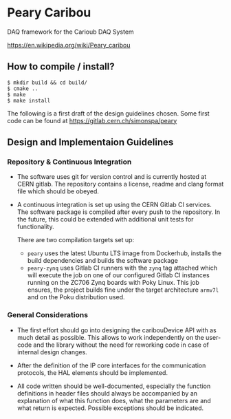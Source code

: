 # Peary Caribou

DAQ framework for the Carioub DAQ System

<https://en.wikipedia.org/wiki/Peary_caribou>

## How to compile / install?

```
$ mkdir build && cd build/
$ cmake ..
$ make
$ make install
```

 The following is a first draft of the design guidelines chosen. Some
 first code can be found at
 https://gitlab.cern.ch/simonspa/peary


## Design and Implementaion Guidelines

### Repository & Continuous Integration

* The software uses git for version control and is currently hosted at CERN gitlab. The repository contains a license, readme and clang format file which should be obeyed.

* A continuous integration is set up using the CERN Gitlab CI services. The software package is compiled after every push to the repository. In the future, this could be extended with additional unit tests for functionality.

  There are two compilation targets set up:

  * `peary` uses the latest Ubuntu LTS image from Dockerhub, installs the build dependencies and builds the software package
  * `peary-zynq` uses Gitlab CI runners with the `zynq` tag attached which will execute the job on one of our configured Gitlab CI instances running on the ZC706 Zynq boards with Poky Linux. This job ensures, the project builds fine under the target architecture `armv7l` and on the Poku distribution used.
 

### General Considerations

* The first effort should go into designing the caribouDevice API with  as much detail as possible. This allows to work independently on the  user-code and the library without the need for reworking code in case of internal design changes.

* After the definition of the IP core interfaces for the communication protocols, the HAL elements should be implemented.

* All code written should be well-documented, especially the function definitions in header files should always be accompanied by an explanation of what this function does, what the parameters are and what return is expected. Possible exceptions should be indicated.

